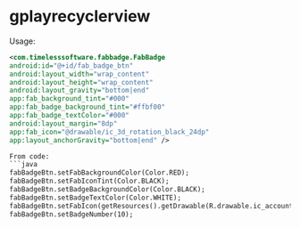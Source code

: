 # gplayrecyclerview


Usage:
```xml
<com.timelesssoftware.fabbadge.FabBadge
android:id="@+id/fab_badge_btn"
android:layout_width="wrap_content"
android:layout_height="wrap_content"
android:layout_gravity="bottom|end"
app:fab_background_tint="#000"
app:fab_badge_background_tint="#ffbf00"
app:fab_badge_textColor="#000"
android:layout_margin="8dp"
app:fab_icon="@drawable/ic_3d_rotation_black_24dp"
app:layout_anchorGravity="bottom|end" />

From code:
```java
fabBadgeBtn.setFabBackgroundColor(Color.RED);
fabBadgeBtn.setFabIconTint(Color.BLACK);
fabBadgeBtn.setBadgeBackgroundColor(Color.BLACK);
fabBadgeBtn.setBadgeTextColor(Color.WHITE);
fabBadgeBtn.setFabIcon(getResources().getDrawable(R.drawable.ic_account_balance_black_24dp));
fabBadgeBtn.setBadgeNumber(10);
```
